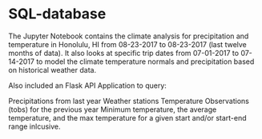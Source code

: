 # SQL-database

The Jupyter Notebook contains the climate analysis for precipitation and temperature in Honolulu, HI from 08-23-2017 to 08-23-2017 (last twelve months of data). It also looks at specific trip dates from 07-01-2017 to 07-14-2017 to model the climate temperature normals and precipitation based on historical weather data.

Also included an Flask API Application to query:

Precipitations from last year
Weather stations
Temperature Observations (tobs) for the previous year
Minimum temperature, the average temperature, and the max temperature for a given start and/or start-end range inlcusive.
